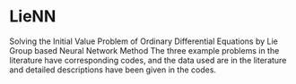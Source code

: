 # LieNN
Solving the Initial Value Problem of Ordinary Differential Equations by Lie Group based Neural Network Method
The three example problems in the literature have corresponding codes, and the data used are in the literature and detailed descriptions have been given in the codes.

